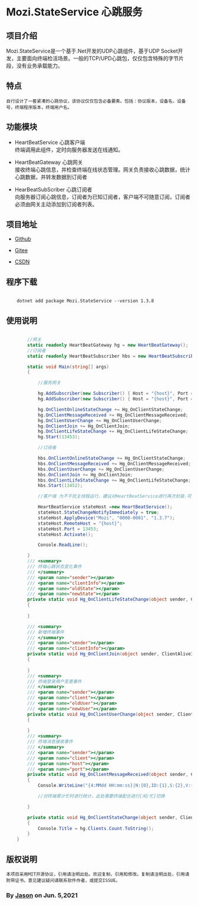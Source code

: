 ﻿# Mozi.StateService 心跳服务

## 项目介绍

Mozi.StateService是一个基于.Net开发的UDP心跳组件，基于UDP Socket开发，主要面向终端检活场景。一般的TCP/UPD心跳包，仅仅包含特殊的字节片段，没有业务承载能力。 

## 特点
    自行设计了一套紧凑的心跳协议，该协议仅仅包含必备要素。包括：协议版本，设备名，设备号，终端程序版本，终端用户名。

## 功能模块

- HeartBeatService
    心跳客户端  
    终端调用此组件，定时向服务器发送在线通知。

- HeartBeatGateway
    心跳网关  
    接收终端心跳信息，并检查终端在线状态管理。网关负责接收心跳数据，统计心跳数据，并转发数据到订阅者

- HearBeatSubScriber
    心跳订阅者  
    向服务器订阅心跳信息，订阅者为已知订阅者，客户端不可随意订阅，订阅者必须由网关主动添加到订阅者列表。

## 项目地址

- [Github][github]

- [Gitee][gitee]

- [CSDN][codechina]

## 程序下载

~~~shell

	dotnet add package Mozi.StateService --version 1.3.8

~~~
## 使用说明

~~~csharp

        //网关
        static readonly HeartBeatGateway hg = new HeartBeatGateway();
        //订阅者
        static readonly HeartBeatSubscriber hbs = new HeartBeatSubscriber();

        static void Main(string[] args)
        {

            //服务网关

            hg.AddSubscriber(new Subscriber() { Host = "{host}", Port = 13452 });
            hg.AddSubscriber(new Subscriber() { Host = "{host}", Port = 13452 });

            hg.OnClientOnlineStateChange += Hg_OnClientStateChange;
            hg.OnClientMessageReceived += Hg_OnClientMessageReceived;
            hg.OnClientUserChange += Hg_OnClientUserChange;
            hg.OnClientJoin += Hg_OnClientJoin;
            hg.OnClientLifeStateChange += Hg_OnClientLifeStateChange;
            hg.Start(13453);

            //订阅者

            hbs.OnClientOnlineStateChange += Hg_OnClientStateChange;
            hbs.OnClientMessageReceived += Hg_OnClientMessageReceived;
            hbs.OnClientUserChange += Hg_OnClientUserChange;
            hbs.OnClientJoin += Hg_OnClientJoin;
            hbs.OnClientLifeStateChange += Hg_OnClientLifeStateChange;
            hbs.Start(13452);

            //客户端 为不干扰主线程运行，建议对HeartBeatService进行再次封装.可直接调用包内 StateServiceHost运行单例模式

            HeartBeatService stateHost =new HeartBeatService();
            stateHost.StateChangeNotifyImmediately = true;
            stateHost.ApplyDevice("Mozi", "0000-0001", "1.3.7");
            stateHost.RemoteHost = "{host}";
            stateHost.Port = 13453;
            stateHost.Activate();

            Console.ReadLine();

        }
        /// <summary>
        /// 终端心跳状态变化事件
        /// </summary>
        /// <param name="sender"></param>
        /// <param name="clientInfo"></param>
        /// <param name="oldState"></param>
        /// <param name="newState"></param>
        private static void Hg_OnClientLifeStateChange(object sender, ClientAliveInfo clientInfo, ClientLifeState oldState, ClientLifeState newState)
        {
            
        }

        /// <summary>
        /// 新增终端事件
        /// </summary>
        /// <param name="sender"></param>
        /// <param name="clientInfo"></param>
        private static void Hg_OnClientJoin(object sender, ClientAliveInfo clientInfo)
        {
           
        }
        /// <summary>
        /// 终端登录用户变更事件
        /// </summary>
        /// <param name="sender"></param>
        /// <param name="client"></param>
        /// <param name="oldUser"></param>
        /// <param name="newUser"></param>
        private static void Hg_OnClientUserChange(object sender, ClientAliveInfo client, string oldUser, string newUser)
        {
            
        }
        /// <summary>
        /// 终端消息接收事件
        /// </summary>
        /// <param name="sender"></param>
        /// <param name="client"></param>
        /// <param name="host"></param>
        /// <param name="port"></param>
        private static void Hg_OnClientMessageReceived(object sender, ClientAliveInfo client,string host,int port)
        {
            Console.WriteLine("{4:MMdd HH:mm:ss}|N:{0},ID:{1},S:{2},V:{3},{5},{6}", client.DeviceName, client.DeviceId, client.State, client.AppVersion, client.BeatTime, host,client.UserName);

            //对终端累计忙时进行统计，此处需要终端配合进行[闲/忙]切换

        }

        private static void Hg_OnClientStateChange(object sender, ClientAliveInfo clientInfo, ClientOnlineState oldState, ClientOnlineState newState)
        {
            Console.Title = hg.Clients.Count.ToString();
        }
    }

~~~

## 版权说明
	本项目采用MIT开源协议，引用请注明出处。欢迎复制，引用和修改。复制请注明出处，引用请附带证书。意见建议疑问请联系软件作者，或提交ISSUE。

### By [Jason][1] on Jun. 5,2021

[1]:mailto:brotherqian@163.com
[gitee]:https://gitee.com/myui_admin/mozi.git
[github]:https://github.com/MoziCoder/Mozi.Network.git
[codechina]:https://codechina.csdn.net/mozi/mozi.httpembedded.git